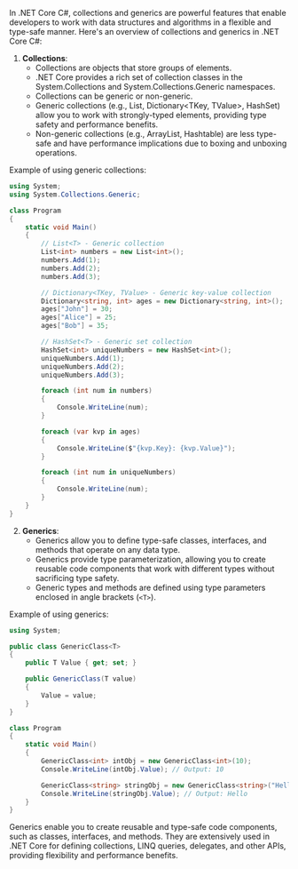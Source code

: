 In .NET Core C#, collections and generics are powerful features that enable developers to work with data structures and algorithms in a flexible and type-safe manner. Here's an overview of collections and generics in .NET Core C#:

1. **Collections**:
   - Collections are objects that store groups of elements.
   - .NET Core provides a rich set of collection classes in the System.Collections and System.Collections.Generic namespaces.
   - Collections can be generic or non-generic.
   - Generic collections (e.g., List<T>, Dictionary<TKey, TValue>, HashSet<T>) allow you to work with strongly-typed elements, providing type safety and performance benefits.
   - Non-generic collections (e.g., ArrayList, Hashtable) are less type-safe and have performance implications due to boxing and unboxing operations.

Example of using generic collections:

```csharp
using System;
using System.Collections.Generic;

class Program
{
    static void Main()
    {
        // List<T> - Generic collection
        List<int> numbers = new List<int>();
        numbers.Add(1);
        numbers.Add(2);
        numbers.Add(3);

        // Dictionary<TKey, TValue> - Generic key-value collection
        Dictionary<string, int> ages = new Dictionary<string, int>();
        ages["John"] = 30;
        ages["Alice"] = 25;
        ages["Bob"] = 35;

        // HashSet<T> - Generic set collection
        HashSet<int> uniqueNumbers = new HashSet<int>();
        uniqueNumbers.Add(1);
        uniqueNumbers.Add(2);
        uniqueNumbers.Add(3);

        foreach (int num in numbers)
        {
            Console.WriteLine(num);
        }

        foreach (var kvp in ages)
        {
            Console.WriteLine($"{kvp.Key}: {kvp.Value}");
        }

        foreach (int num in uniqueNumbers)
        {
            Console.WriteLine(num);
        }
    }
}
```

2. **Generics**:
   - Generics allow you to define type-safe classes, interfaces, and methods that operate on any data type.
   - Generics provide type parameterization, allowing you to create reusable code components that work with different types without sacrificing type safety.
   - Generic types and methods are defined using type parameters enclosed in angle brackets (`<T>`).

Example of using generics:

```csharp
using System;

public class GenericClass<T>
{
    public T Value { get; set; }

    public GenericClass(T value)
    {
        Value = value;
    }
}

class Program
{
    static void Main()
    {
        GenericClass<int> intObj = new GenericClass<int>(10);
        Console.WriteLine(intObj.Value); // Output: 10

        GenericClass<string> stringObj = new GenericClass<string>("Hello");
        Console.WriteLine(stringObj.Value); // Output: Hello
    }
}
```

Generics enable you to create reusable and type-safe code components, such as classes, interfaces, and methods. They are extensively used in .NET Core for defining collections, LINQ queries, delegates, and other APIs, providing flexibility and performance benefits.